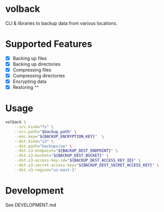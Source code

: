 # volback

CLI & libraries to backup data from various locations.

# Supported Features

- [x] Backing up files
- [x] Backing up directories
- [x] Compressing files
- [x] Compressing directories
- [x] Encrypting data
- [x] Restoring ^^

# Usage

```bash
volback \
	--src.kind="fs" \
	--src.path="$backup_path" \
	--enc.key="${BACKUP_ENCRYPTION_KEY}"  \
	--dst.kind="s3" \
	--dst.path="backups/vw" \
	--dst.s3-endpoint="${BACKUP_DEST_ENDPOINT}" \
	--dst.s3-bucket="${BACKUP_DEST_BUCKET}" \
	--dst.s3-access-key-id="${BACKUP_DEST_ACCESS_KEY_ID}" \
	--dst.s3-secret-access-key="${BACKUP_DEST_SECRET_ACCESS_KEY}" \
	--dst.s3-region="us-east-1"
```

# Development

See DEVELOPMENT.md
